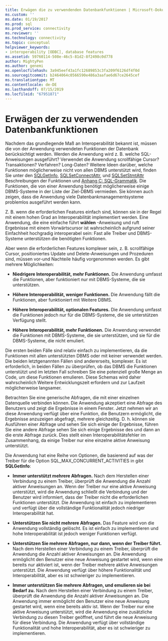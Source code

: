 ```yaml
---
title: Erwägen die zu verwendenden Datenbankfunktionen | Microsoft-Dokumentation
ms.custom: ''
ms.date: 01/19/2017
ms.prod: sql
ms.prod_service: connectivity
ms.reviewer: ''
ms.technology: connectivity
ms.topic: conceptual
helpviewer_keywords:
- interoperability [ODBC], database features
ms.assetid: 59760114-508e-46c5-81d2-8f2498c0d778
author: MightyPen
ms.author: genemi
ms.openlocfilehash: 3a945eef43a1fc12689853c3fa209f6126df4f0d
ms.sourcegitcommit: b2464064c0566590e486a3aafae6d67ce2645cef
ms.translationtype: MT
ms.contentlocale: de-DE
ms.lasthandoff: 07/15/2019
ms.locfileid: "67951871"
---
```

# <a name="considering-database-features-to-use"></a>Erwägen der zu verwendenden Datenbankfunktionen
Nachdem das grundlegende Maß an Interoperabilität bekannt ist, müssen die von der Anwendung verwendeten Funktionen der Datenbank berücksichtigt werden. Werden die Anwendung wird z. B. welche SQL-Anweisungen ausgeführt? Verwendet die Anwendung scrollfähige Cursor? Transaktionen? Verfahren? Long-Daten? Weitere Ideen darüber, welche Funktionen möglicherweise nicht von allen DBMS unterstützt wird, finden Sie unter den [SQLGetInfo](../../../odbc/reference/syntax/sqlgetinfo-function.md), [SQLSetConnectAttr](../../../odbc/reference/syntax/sqlsetconnectattr-function.md), und [SQLSetStmtAttr](../../../odbc/reference/syntax/sqlsetstmtattr-function.md) Beschreibungen der Funktionen und [ Anhang C: SQL-Grammatik](../../../odbc/reference/appendixes/appendix-c-sql-grammar.md). Die Funktionen, die von einer Anwendung benötigt möglicherweise einige DBMS-Systeme in der Liste der Ziel-DBMS vermieden. Sie können auch zeigen, dass die Anwendung viele Datenbankmanagementsysteme problemlos ausgeführt werden kann.  
  
 Z. B. wenn die erforderlichen Features einfach sind, können sie in der Regel mit einem hohen Grad an Interoperabilität implementiert werden. Eine Anwendung, die eine einfache führt **wählen** -Anweisung und ruft Ergebnisse mit einem Vorwärtscursor ist wahrscheinlich aufgrund seiner Einfachheit hochgradig interoperabel sein: Fast alle Treiber und DBMS-Systeme unterstützen die benötigten Funktionen.  
  
 Aber wenn die erforderlichen Features komplexer sein, z. B. scrollfähige Cursor, positioniertes Update und Delete-Anweisungen und Prozeduren sind, müssen vor-und Nachteile häufig vorgenommen werden. Es gibt mehrere Möglichkeiten:  
  
-   **Niedrigere Interoperabilität, mehr Funktionen.** Die Anwendung umfasst die Funktionen, aber funktioniert nur mit DBMS-Systeme, die sie unterstützen.  
  
-   **Höhere Interoperabilität, weniger Funktionen.** Die Anwendung fällt die Funktionen, aber funktioniert mit Weitere DBMS.  
  
-   **Höhere Interoperabilität, optionalen Features.** Die Anwendung umfasst die Funktionen jedoch nur für die DBMS-Systeme, die sie unterstützen Verfügung stellt.  
  
-   **Höhere Interoperabilität, mehr Funktionen.** Die Anwendung verwendet die Funktionen mit DBMS-Systeme, die sie unterstützen, und sie für die DBMS-Systeme, die nicht emuliert.  
  
 Die ersten beiden Fälle sind relativ einfach zu implementieren, da die Funktionen mit allen unterstützten DBMS oder mit keiner verwendet werden. Die beiden letztgenannten Fällen sind andererseits, komplexer. Es ist erforderlich, in beiden Fällen zu überprüfen, ob das DBMS die Funktionen unterstützt und im letzten Fall schreiben Sie eine potenziell große Menge an Code, um diese Funktionen emulieren. Diese Schemas wird daher wahrscheinlich Weitere Entwicklungszeit erfordern und zur Laufzeit möglicherweise langsamer.  
  
 Betrachten Sie eine generische Abfragen, die mit einer einzelnen Datenquelle verbinden können. Die Anwendung akzeptiert eine Abfrage des Benutzers und zeigt die Ergebnisse in einem Fenster. Jetzt nehmen wir an diese Anwendung verfügt über eine Funktion, die Benutzern ermöglicht, die Ergebnisse anzuzeigen abgefragt, mehrere gleichzeitig. D. h. können sie Ausführen einer Abfrage und sehen Sie sich einige der Ergebnisse, führen Sie eine andere Abfrage sehen Sie sich einige Ergebnisse des und dann an die erste Abfrage zurück. Dies stellt einen Interoperabilitätsfehler im Zusammenhang, da einige Treiber nur eine einzelne aktive Anweisung unterstützt.  
  
 Die Anwendung hat eine Reihe von Optionen, die basierend auf was der Treiber für die Option SQL_MAX_CONCURRENT_ACTIVITIES in gibt **SQLGetInfo**:  
  
-   **Immer unterstützt mehrere Abfragen.** Nach dem Herstellen einer Verbindung zu einem Treiber, überprüft die Anwendung die Anzahl aktiver Anweisungen an. Wenn der Treiber nur eine aktive Anweisung unterstützt, wird die Anwendung schließt die Verbindung und der Benutzer wird informiert, dass der Treiber nicht die erforderlichen Funktionen unterstützt. Die Anwendung ist einfach zu implementieren und verfügt über die vollständige Funktionalität jedoch niedriger Interoperabilität hat.  
  
-   **Unterstützen Sie nicht mehrere Abfragen.** Das Feature wird von die Anwendung vollständig gelöscht. Es ist einfach zu implementieren und hohe Interoperabilität ist jedoch weniger Funktionen verfügt.  
  
-   **Unterstützen Sie mehrere Abfragen, nur dann, wenn der Treiber führt.** Nach dem Herstellen einer Verbindung zu einem Treiber, überprüft die Anwendung die Anzahl aktiver Anweisungen an. Die Anwendung ermöglicht den Benutzer eine neue Anweisung gestartet wird, wenn eine bereits nur aktiviert ist, wenn der Treiber mehrere aktive Anweisungen unterstützt. Die Anwendung verfügt über höhere Funktionalität und Interoperabilität, aber es ist schwieriger zu implementieren.  
  
-   **Immer unterstützen Sie mehrere Abfragen, und emulieren sie bei Bedarf zu.** Nach dem Herstellen einer Verbindung zu einem Treiber, überprüft die Anwendung die Anzahl aktiver Anweisungen an. Die Anwendung immer ermöglicht den Benutzer eine neue Anweisung gestartet wird, wenn eine bereits aktiv ist. Wenn der Treiber nur eine aktive Anweisung unterstützt, wird die Anwendung eine zusätzliche Verbindung zu diesen Treiber geöffnet, und führt die neue Anweisung für diese Verbindung. Die Anwendung verfügt über vollständige Funktionalität und hohe Interoperabilität, aber es ist schwieriger zu implementieren.
